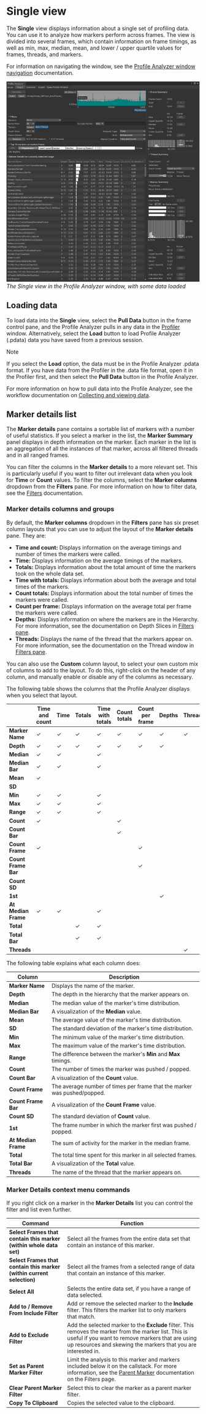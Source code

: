 # Single view

The **Single** view displays information about a single set of profiling data. You can use it to analyze how markers
perform across frames. The view is divided into several frames, which contain information on frame timings, as well as
min, max, median, mean, and lower / upper quartile values for frames, threads, and markers.

For information on navigating the window, see
the [Profile Analyzer window navigation](profile-analyzer-window.html/#window-navigation) documentation.

![Single View](images/profile-analyzer-single-view.png)<br/> *The Single view in the Profile Analyzer window, with some
data loaded*

## Loading data

To load data into the **Single** view, select the **Pull Data** button in the frame control pane, and the Profile
Analyzer pulls in any data in the [Profiler](https://docs.unity3d.com/Manual/Profiler.html) window. Alternatively,
select the **Load** button to load Profile Analyzer (.pdata) data you have saved from a previous session.

> [!NOTE]
> If you select the **Load** option, the data must be in the Profile Analyzer .pdata format. If you have data from the
> Profiler in the .data file format, open it in the Profiler first, and then select the **Pull Data** button in the
> Profile Analyzer.

For more information on how to pull data into the Profile Analyzer, see the workflow documentation
on [Collecting and viewing data](collecting-and-viewing-data.md).

## Marker details list

The **Marker details** pane contains a sortable list of markers with a number of useful statistics. If you select a
marker in the list, the **Marker Summary** panel displays in depth information on the marker. Each marker in the list is
an aggregation of all the instances of that marker, across all filtered threads and in all ranged frames.

You can filter the columns in the **Marker details** to a more relevant set. This is particularly useful if you want to
filter out irrelevant data when you look for **Time** or **Count** values. To filter the columns, select the **Marker
columns** dropdown from the **Filters** pane. For more information on how to filter data, see
the [Filters](filtering-system.md) documentation.

### Marker details columns and groups

By default, the **Marker columns** dropdown in the **Filters** pane has six preset column layouts that you can use to
adjust the layout of the **Marker details** pane. They are:

* **Time and count:** Displays information on the average timings and number of times the markers were called.
* **Time:** Displays information on the average timings of the markers.
* **Totals:** Displays information about the total amount of time the markers took on the whole data set.
* **Time with totals:** Displays information about both the average and total times of the markers.
* **Count totals:** Displays information about the total number of times the markers were called.
* **Count per frame:** Displays information on the average total per frame the markers were called.
* **Depths:** Displays information on where the markers are in the Hierarchy. For more information, see the
  documentation on Depth Slices in [Filters pane](filtering-system.html#depth-slice).
* **Threads:** Displays the name of the thread that the markers appear on. For more information, see the documentation
  on the Thread window in [Filters pane](filtering-system.html#thread-window).

You can also use the **Custom** column layout, to select your own custom mix of columns to add to the layout. To do
this, right-click on the header of any column, and manually enable or disable any of the columns as necessary.

The following table shows the columns that the Profile Analyzer displays when you select that layout.

|                     | **Time and count** | **Time** | **Totals** | **Time with totals** | **Count totals** | **Count per frame** | **Depths** | **Threads** | **Custom only** |
|---------------------|--------------------|----------|------------|----------------------|------------------|---------------------|------------|-------------|-----------------|
| **Marker Name**     | &#10003;           | &#10003; | &#10003;   | &#10003;             | &#10003;         | &#10003;            | &#10003;   | &#10003;    |                 |
| **Depth**           | &#10003;           | &#10003; | &#10003;   | &#10003;             | &#10003;         | &#10003;            | &#10003;   |             |                 |
| **Median**          | &#10003;           | &#10003; |            | &#10003;             |                  |                     |            |             |                 |
| **Median Bar**      | &#10003;           | &#10003; |            | &#10003;             |                  |                     |            |             |                 |
| **Mean**            | &#10003;           |          |            |                      |                  |                     |            |             |                 |
| **SD**              |                    |          |            |                      |                  |                     |            |             | &#10003;        |
| **Min**             | &#10003;           | &#10003; |            | &#10003;             |                  |                     |            |             |                 |
| **Max**             | &#10003;           | &#10003; |            | &#10003;             |                  |                     |            |             |                 |
| **Range**           | &#10003;           | &#10003; |            | &#10003;             |                  |                     |            |             |
| **Count**           | &#10003;           |          |            |                      | &#10003;         |                     |            |             |                 |
| **Count Bar**       |                    |          |            |                      | &#10003;         |                     |            |             |                 |
| **Count Frame**     | &#10003;           |          |            |                      |                  | &#10003;            |            |             |                 |
| **Count Frame Bar** |                    |          |            |                      |                  | &#10003;            |            |             |                 |
| **Count SD**        |                    |          |            |                      |                  |                     |            |             | &#10003;        |
| **1st**             |                    |          |            |                      |                  |                     | &#10003;   |             |                 ||
| **At Median Frame** | &#10003;           | &#10003; |            | &#10003;             |                  |                     |            |             |                 |
| **Total**           |                    |          | &#10003;   | &#10003;             |                  |                     |            |             |                 |
| **Total Bar**       |                    |          | &#10003;   | &#10003;             |                  |                     |            |             |                 |
| **Threads**         |                    |          |            |                      |                  |                     |            | &#10003;    |                 |

The following table explains what each column does:

| **Column**          | **Description**                                                          |
|---------------------|--------------------------------------------------------------------------|
| **Marker Name**     | Displays the name of the marker.                                         |
| **Depth**           | The depth in the hierarchy that the marker appears on.                   |
| **Median**          | The median value of the marker's time distribution.                      |
| **Median Bar**      | A visualization of the **Median** value.                                 |
| **Mean**            | The average value of the marker's time distribution.                     |
| **SD**              | The standard deviation of the marker's time distribution.                |
| **Min**             | The minimum value of the marker's time distribution.                     |
| **Max**             | The maximum value of the marker's time distribution.                     |
| **Range**           | The difference between the marker's **Min** and **Max** timings.         |
| **Count**           | The number of times the marker was pushed / popped.                      |
| **Count Bar**       | A visualization of the **Count** value.                                  |
| **Count Frame**     | The average number of times per frame that the marker was pushed/popped. |
| **Count Frame Bar** | A visualization of the **Count Frame** value.                            |
| **Count SD**        | The standard deviation of **Count** value.                               |
| **1st**             | The frame number in which the marker first was pushed / popped.          |
| **At Median Frame** | The sum of activity for the marker in the median frame.                  |
| **Total**           | The total time spent for this marker in all selected frames.             |
| **Total Bar**       | A visualization of the **Total** value.                                  |
| **Threads**         | The name of the thread that the marker appears on.                       |

### Marker Details context menu commands

If you right click on a marker in the **Marker Details** list you can control the filter and list even further.

| **Command**                                                           | **Function**                                                                                                                                                                                                                  |
|-----------------------------------------------------------------------|-------------------------------------------------------------------------------------------------------------------------------------------------------------------------------------------------------------------------------|
| **Select Frames that contain this marker (within whole data set)**    | Select all the frames from the entire data set that contain an instance of this marker.                                                                                                                                       |
| **Select Frames that contain this marker (within current selection)** | Select all the frames from a selected range of data that contain an instance of this marker.                                                                                                                                  |
| **Select All**                                                        | Selects the entire data set, if you have a range of data selected.                                                                                                                                                            |
| **Add to / Remove From Include Filter**                               | Add or remove the selected marker to the **Include** filter. This filters the marker list to only markers that match.                                                                                                         |
| **Add to Exclude Filter**                                             | Add the selected marker to the **Exclude** filter. This removes the marker from the marker list. This is useful if you want to remove markers that are using up resources and skewing the markers that you are interested in. |
| **Set as Parent Marker Filter**                                       | Limit the analysis to this marker and markers included below it on the callstack. For more information, see the [Parent Marker](filtering-system.html#parent-marker) documentation on the Filters page.                       |
| **Clear Parent Marker Filter**                                        | Select this to clear the marker as a parent marker filter.                                                                                                                                                                    |
| **Copy To Clipboard**                                                 | Copies the selected value to the clipboard.                                                                                                                                                                                   |
